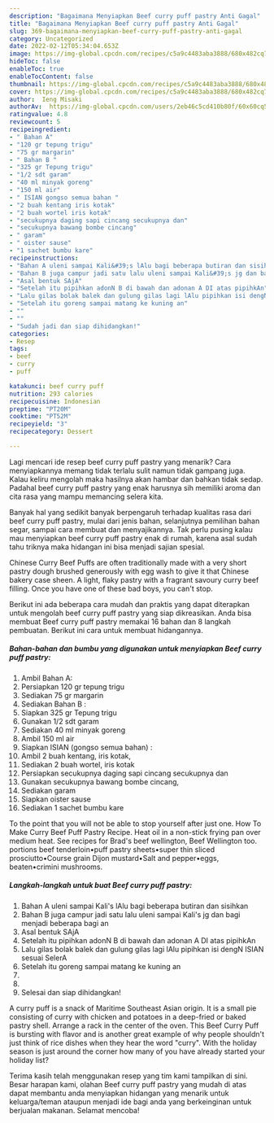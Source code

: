 ```yaml
---
description: "Bagaimana Menyiapkan Beef curry puff pastry Anti Gagal"
title: "Bagaimana Menyiapkan Beef curry puff pastry Anti Gagal"
slug: 369-bagaimana-menyiapkan-beef-curry-puff-pastry-anti-gagal
category: Uncategorized
date: 2022-02-12T05:34:04.653Z
image: https://img-global.cpcdn.com/recipes/c5a9c4483aba3888/680x482cq70/beef-curry-puff-pastry-foto-resep-utama.jpg
hideToc: false
enableToc: true
enableTocContent: false
thumbnail: https://img-global.cpcdn.com/recipes/c5a9c4483aba3888/680x482cq70/beef-curry-puff-pastry-foto-resep-utama.jpg
cover: https://img-global.cpcdn.com/recipes/c5a9c4483aba3888/680x482cq70/beef-curry-puff-pastry-foto-resep-utama.jpg
author:  Ieng Misaki
authorAv:  https://img-global.cpcdn.com/users/2eb46c5cd410b80f/60x60cq50/avatar.jpg
ratingvalue: 4.8
reviewcount: 5
recipeingredient:
- " Bahan A"
- "120 gr tepung trigu"
- "75 gr margarin"
- " Bahan B "
- "325 gr Tepung trigu"
- "1/2 sdt garam"
- "40 ml minyak goreng"
- "150 ml air"
- " ISIAN gongso semua bahan "
- "2 buah kentang iris kotak"
- "2 buah wortel iris kotak"
- "secukupnya daging sapi cincang secukupnya dan"
- "secukupnya bawang bombe cincang"
- " garam"
- " oister sause"
- "1 sachet bumbu kare"
recipeinstructions:
- "Bahan A uleni sampai Kali&#39;s lAlu bagi beberapa butiran dan sisihkan"
- "Bahan B juga campur jadi satu lalu uleni sampai Kali&#39;s jg dan bagi menjadi beberapa bagi an"
- "Asal bentuk SAjA"
- "Setelah itu pipihkan adonN B di bawah dan adonan A DI atas pipihkAn"
- "Lalu gilas bolak balek dan gulung gilas lagi lAlu pipihkan isi dengN ISIAN sesuai SelerA"
- "Setelah itu goreng sampai matang ke kuning an"
- ""
- ""
- "Sudah jadi dan siap dihidangkan!"
categories:
- Resep
tags:
- beef
- curry
- puff

katakunci: beef curry puff 
nutrition: 293 calories
recipecuisine: Indonesian
preptime: "PT20M"
cooktime: "PT52M"
recipeyield: "3"
recipecategory: Dessert

---
```



Lagi mencari ide resep beef curry puff pastry yang menarik? Cara menyiapkannya memang tidak terlalu sulit namun tidak gampang juga. Kalau keliru mengolah maka hasilnya akan hambar dan bahkan tidak sedap. Padahal beef curry puff pastry yang enak harusnya sih memiliki aroma dan cita rasa yang mampu memancing selera kita.


Banyak hal yang sedikit banyak berpengaruh terhadap kualitas rasa dari beef curry puff pastry, mulai dari jenis bahan, selanjutnya pemilihan bahan segar, sampai cara membuat dan menyajikannya. Tak perlu pusing kalau mau menyiapkan beef curry puff pastry enak di rumah, karena asal sudah tahu triknya maka hidangan ini bisa menjadi sajian spesial.

Chinese Curry Beef Puffs are often traditionally made with a very short pastry dough brushed generously with egg wash to give it that Chinese bakery case sheen. A light, flaky pastry with a fragrant savoury curry beef filling. Once you have one of these bad boys, you can&#39;t stop.


Berikut ini ada beberapa cara mudah dan praktis yang dapat diterapkan untuk mengolah beef curry puff pastry yang siap dikreasikan. Anda bisa membuat Beef curry puff pastry memakai 16 bahan dan 8 langkah pembuatan. Berikut ini cara untuk membuat hidangannya.

<!--inarticleads1-->

##### Bahan-bahan dan bumbu yang digunakan untuk menyiapkan Beef curry puff pastry:

1. Ambil  Bahan A:
1. Persiapkan 120 gr tepung trigu
1. Sediakan 75 gr margarin
1. Sediakan  Bahan B :
1. Siapkan 325 gr Tepung trigu
1. Gunakan 1/2 sdt garam
1. Sediakan 40 ml minyak goreng
1. Ambil 150 ml air
1. Siapkan  ISIAN (gongso semua bahan) :
1. Ambil 2 buah kentang, iris kotak,
1. Sediakan 2 buah wortel, iris kotak
1. Persiapkan secukupnya daging sapi cincang secukupnya dan
1. Gunakan secukupnya bawang bombe cincang,
1. Sediakan  garam
1. Siapkan  oister sause
1. Sediakan 1 sachet bumbu kare


To the point that you will not be able to stop yourself after just one. How To Make Curry Beef Puff Pastry Recipe. Heat oil in a non-stick frying pan over medium heat. See recipes for Brad&#39;s beef wellington, Beef Wellington too. portions beef tenderloin•puff pastry sheets•super thin sliced prosciutto•Course grain Dijon mustard•Salt and pepper•eggs, beaten•crimini mushrooms. 

<!--inarticleads2-->

##### Langkah-langkah untuk buat Beef curry puff pastry:

1. Bahan A uleni sampai Kali&#39;s lAlu bagi beberapa butiran dan sisihkan
1. Bahan B juga campur jadi satu lalu uleni sampai Kali&#39;s jg dan bagi menjadi beberapa bagi an
1. Asal bentuk SAjA
1. Setelah itu pipihkan adonN B di bawah dan adonan A DI atas pipihkAn
1. Lalu gilas bolak balek dan gulung gilas lagi lAlu pipihkan isi dengN ISIAN sesuai SelerA
1. Setelah itu goreng sampai matang ke kuning an
1. 
1. 
1. Selesai dan siap dihidangkan!

A curry puff is a snack of Maritime Southeast Asian origin. It is a small pie consisting of curry with chicken and potatoes in a deep-fried or baked pastry shell. Arrange a rack in the center of the oven. This Beef Curry Puff is bursting with flavor and is another great example of why people shouldn&#39;t just think of rice dishes when they hear the word &#34;curry&#34;. With the holiday season is just around the corner how many of you have already started your holiday list? 

Terima kasih telah menggunakan resep yang tim kami tampilkan di sini. Besar harapan kami, olahan Beef curry puff pastry yang mudah di atas dapat membantu anda menyiapkan hidangan yang menarik untuk keluarga/teman ataupun menjadi ide bagi anda yang berkeinginan untuk berjualan makanan. Selamat mencoba!
